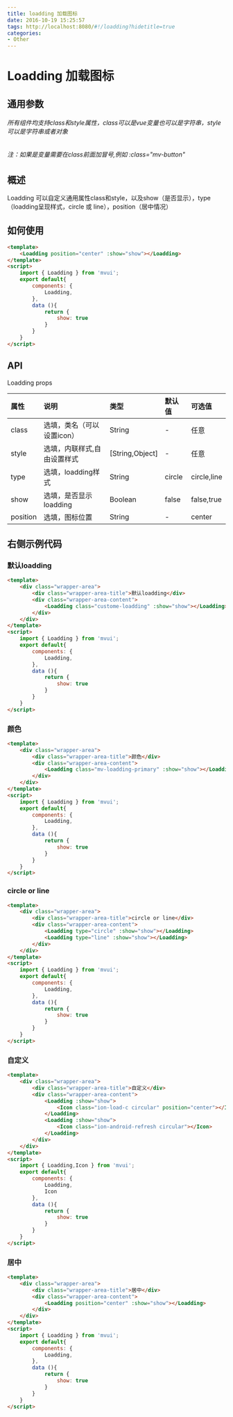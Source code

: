 ```yaml
---
title: loadding 加载图标
date: 2016-10-19 15:25:57
tags: http://localhost:8080/#!/loadding?hidetitle=true
categories:
- Other
---
```



# Loadding 加载图标

## 通用参数
###### 所有组件均支持class和style属性，class可以是vue变量也可以是字符串，style可以是字符串或者对象
###### 注：如果是变量需要在class前面加冒号,例如 :class="mv-button"


## 概述
Loadding 可以自定义通用属性class和style，以及show（是否显示），type（loadding呈现样式，circle 或 line），position（居中情况）


## 如何使用

``` html
<template>  
    <Loadding position="center" :show="show"></Loadding>
</template>
<script>
    import { Loadding } from 'mvui';
    export default{   
        components: { 
            Loadding,
        },
        data (){
            return {
                show: true
            }
        }
    }
</script>
```


## API


Loadding props

|     属性       | 说明                       |        类型       |    默认值       |    可选值             |
| :------------- |:-------------------------- | :----------------  | :------------|    :-----------------|
|    class      | 选填，类名（可以设置icon）    |    String          |      -       |     任意              |
|    style      | 选填，内联样式,自由设置样式    |   [String,Object] |      -        |     任意              |
|    type       | 选填，loadding样式          |    String          |     circle    |    circle,line        |
|    show       | 选填，是否显示loadding       |    Boolean          |      false  |    false,true        |
|    position  | 选填，图标位置               |     String          |      -       |    center               |


## 右侧示例代码


### 默认loadding
``` html
<template>  
    <div class="wrapper-area">
        <div class="wrapper-area-title">默认loadding</div>
        <div class="wrapper-area-content">
            <Loadding class="custome-loadding" :show="show"></Loadding>
        </div>
    </div>
</template>
<script>
    import { Loadding } from 'mvui';
    export default{   
        components: { 
            Loadding,
        },
        data (){
            return {
                show: true
            }
        }
    }
</script>
```


### 颜色
``` html
<template>  
    <div class="wrapper-area">
        <div class="wrapper-area-title">颜色</div>
        <div class="wrapper-area-content">
            <Loadding class="mv-loadding-primary" :show="show"></Loadding>
        </div>
    </div>
</template>
<script>
    import { Loadding } from 'mvui';
    export default{   
        components: { 
            Loadding,
        },
        data (){
            return {
                show: true
            }
        }
    }
</script>
```

### circle or line
``` html
<template>  
    <div class="wrapper-area">
        <div class="wrapper-area-title">circle or line</div>
        <div class="wrapper-area-content">
            <Loadding type="circle" :show="show"></Loadding>
            <Loadding type="line" :show="show"></Loadding>
        </div>
    </div>
</template>
<script>
    import { Loadding } from 'mvui';
    export default{   
        components: { 
            Loadding,
        },
        data (){
            return {
                show: true
            }
        }
    }
</script>
```


### 自定义
``` html
<template>  
    <div class="wrapper-area">
        <div class="wrapper-area-title">自定义</div>
        <div class="wrapper-area-content">
            <Loadding :show="show">
                <Icon class="ion-load-c circular" position="center"></Icon>
            </Loadding>
            <Loadding :show="show">
                <Icon class="ion-android-refresh circular"></Icon>
            </Loadding>
        </div>
    </div>
</template>
<script>
    import { Loadding,Icon } from 'mvui';
    export default{   
        components: { 
            Loadding,
            Icon
        },
        data (){
            return {
                show: true
            }
        }
    }
</script>
```


### 居中
``` html
<template>  
    <div class="wrapper-area">
        <div class="wrapper-area-title">居中</div>
        <div class="wrapper-area-content">
            <Loadding position="center" :show="show"></Loadding>
        </div>
    </div>
</template>
<script>
    import { Loadding } from 'mvui';
    export default{   
        components: { 
            Loadding,
        },
        data (){
            return {
                show: true
            }
        }
    }
</script>
```
        